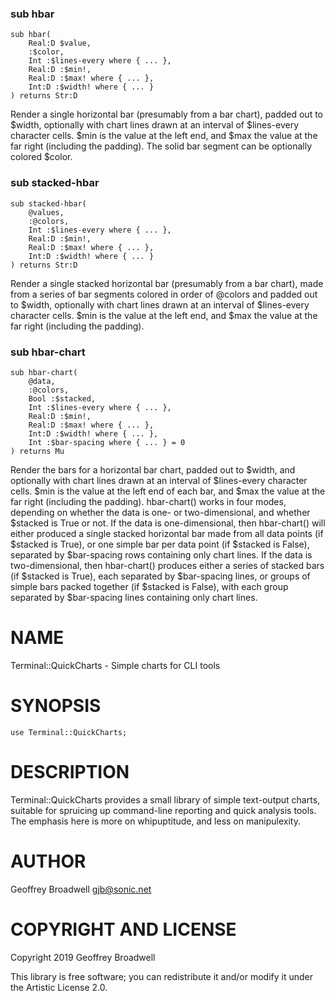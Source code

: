 ### sub hbar

```perl6
sub hbar(
    Real:D $value,
    :$color,
    Int :$lines-every where { ... },
    Real:D :$min!,
    Real:D :$max! where { ... },
    Int:D :$width! where { ... }
) returns Str:D
```

Render a single horizontal bar (presumably from a bar chart), padded out to $width, optionally with chart lines drawn at an interval of $lines-every character cells. $min is the value at the left end, and $max the value at the far right (including the padding). The solid bar segment can be optionally colored $color.

### sub stacked-hbar

```perl6
sub stacked-hbar(
    @values,
    :@colors,
    Int :$lines-every where { ... },
    Real:D :$min!,
    Real:D :$max! where { ... },
    Int:D :$width! where { ... }
) returns Str:D
```

Render a single stacked horizontal bar (presumably from a bar chart), made from a series of bar segments colored in order of @colors and padded out to $width, optionally with chart lines drawn at an interval of $lines-every character cells. $min is the value at the left end, and $max the value at the far right (including the padding).

### sub hbar-chart

```perl6
sub hbar-chart(
    @data,
    :@colors,
    Bool :$stacked,
    Int :$lines-every where { ... },
    Real:D :$min!,
    Real:D :$max! where { ... },
    Int:D :$width! where { ... },
    Int :$bar-spacing where { ... } = 0
) returns Mu
```

Render the bars for a horizontal bar chart, padded out to $width, and optionally with chart lines drawn at an interval of $lines-every character cells. $min is the value at the left end of each bar, and $max the value at the far right (including the padding). hbar-chart() works in four modes, depending on whether the data is one- or two-dimensional, and whether $stacked is True or not. If the data is one-dimensional, then hbar-chart() will either produced a single stacked horizontal bar made from all data points (if $stacked is True), or one simple bar per data point (if $stacked is False), separated by $bar-spacing rows containing only chart lines. If the data is two-dimensional, then hbar-chart() produces either a series of stacked bars (if $stacked is True), each separated by $bar-spacing lines, or groups of simple bars packed together (if $stacked is False), with each group separated by $bar-spacing lines containing only chart lines.

NAME
====

Terminal::QuickCharts - Simple charts for CLI tools

SYNOPSIS
========

```perl6
use Terminal::QuickCharts;
```

DESCRIPTION
===========

Terminal::QuickCharts provides a small library of simple text-output charts, suitable for spruicing up command-line reporting and quick analysis tools. The emphasis here is more on whipuptitude, and less on manipulexity.

AUTHOR
======

Geoffrey Broadwell <gjb@sonic.net>

COPYRIGHT AND LICENSE
=====================

Copyright 2019 Geoffrey Broadwell

This library is free software; you can redistribute it and/or modify it under the Artistic License 2.0.

